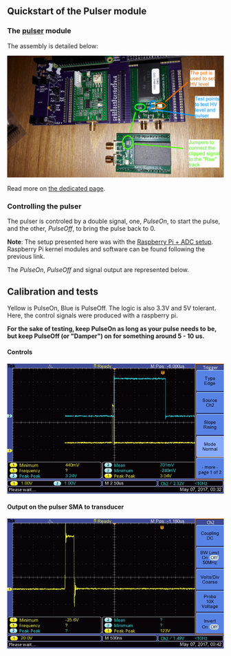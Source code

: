 ## Quickstart of the Pulser module

### The [pulser](/tobo/) module

The assembly is detailed below:

![](/tobo/images/QS_tobo.jpg)

Read more on [the dedicated page](/tobo/).

### Controlling the pulser

The pulser is controled by a double signal, one, _PulseOn_, to start the pulse, and the other, _PulseOff_, to bring the pulse back to 0. 

__Note__: The setup presented here was with the [Raspberry Pi + ADC setup](/elmo/data/arduino/20170611-arduino.md). Raspberry Pi kernel modules and software can be found following the previous link.

The _PulseOn_, _PulseOff_ and signal output are represented below.

## Calibration and tests

Yellow is PulseOn, Blue is PulseOff. The logic is also 3.3V and 5V tolerant. Here, the control signals were produced with a raspberry pi. 

__For the sake of testing, keep PulseOn as long as your pulse needs to be, but keep PulseOff (or "Damper") on for something around 5 - 10 us.__


#### Controls

![](/tobo/images/2017/TEK0007.JPG)

#### Output on the pulser SMA to transducer

![](/tobo/images/2017/TEK0009.JPG)


